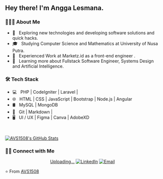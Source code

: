 <h2> Hey there! I'm Angga Lesmana.</h2>

<h3> 👨🏻‍💻 About Me </h3>

- 🤔 &nbsp; Exploring new technologies and developing software solutions and quick hacks.
- 🎓 &nbsp; Studying Computer Science and Mathematics at University of Nusa Putra.
- 💼 &nbsp; Experienced Work at Marketz.id as a front-end engineer .
- 🌱 &nbsp; Learning more about Fullstack Software Engineer, Systems Design and Artificial Intelligence.

<h3>🛠 Tech Stack</h3>

- 💻 &nbsp; PHP | CodeIgniter | Laravel |
- 🌐 &nbsp; HTML | CSS | JavaScript | Bootstrap | Node.js | Angular
- 🛢 &nbsp; MySQL | MongoDB
- 🔧 &nbsp; Git | Markdown |
- 🖥 &nbsp; UI / UX | Figma | Canva | AdobeXD

<br/>

[![AVS1508's GitHub Stats](https://github-readme-stats.vercel.app/api?username=AnggaChelsea&show_icons=true)](https://github.com/AVS1508)

<h3> 🤝🏻 Connect with Me </h3>

<p align="center">
<a href="">Uploading...<img alt=""></a>
<a href="https://www.linkedin.com/in/angga-lesmana-19466a190/"><img alt="LinkedIn" src="https://img.shields.io/badge/LinkedIn-Aditya%20Vikram%20Singh-blue?style=flat-square&logo=linkedin"></a>
<a href="mailto:freelancerw9@gmail.com"><img alt="Email" src="https://img.shields.io/badge/Email-freelancerw9@gmail.com-blue?style=flat-square&logo=gmail"></a>
</p>

⭐️ From [AVS1508](https://github.com/AnggaChelsea)
